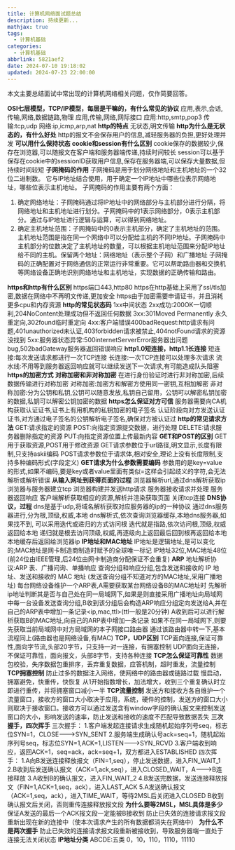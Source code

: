 ```yaml
---
title: 计算机网络面试题总结
description: 持续更新...
mathjax: true
tags:
  - 计算机基础
categories:
  - 计算机基础
abbrlink: 5821aef2
date: 2024-07-10 19:18:02
updated: 2024-07-23 22:00:00
---
```

本文主要总结面试中常出现的计算机网络相关问题，仅作简要回答。

**OSI七层模型，TCP/IP模型，每层是干嘛的，有什么常见的协议**
应用,表示,会话,传输,网络,数据链路,物理
应用,传输,网络,网际接口
应用:http,smtp,pop3
传输:tcp,udp
网络:ip,icmp,arp,nat
**http的特点**
无状态,明文传输
**http为什么是无状态的，有什么好处**
http的报文不会保存用户的信息,减轻服务器的负担,更好处理并发
**可以用什么保持状态**
**cookie和session有什么区别**
cookie保存的数据较少,保存在浏览器,可以随报文在客户端和服务器端传递,持续时间较长
session可以基于保存在cookie中的sessionID获取用户信息,保存在服务器端,可以保存大量数据,但持续时间较短
**子网掩码的作用**
子网掩码是用于划分网络地址和主机地址的一个32位二进制数。
它与IP地址结合使用，用于确定一个IP地址中哪些位表示网络地址，哪些位表示主机地址。
子网掩码的作用主要有两个方面：
1. 确定网络地址：子网掩码通过将IP地址中的网络部分与主机部分进行分隔，将网络地址和主机地址进行划分。子网掩码中的1表示网络部分，0表示主机部分。通过与IP地址进行逻辑与运算，可以得到网络地址。
2. 确定主机地址范围：子网掩码中的0表示主机部分，确定了主机地址的范围。主机地址范围是指在同一个网络中可以分配给主机的不同IP地址。子网掩码中主机部分的位数决定了主机地址的数量，可以根据主机地址范围来分配IP地址给不同的主机。保留两个地址：网络地址（表示整个子网）和广播地址
子网掩码的正确配置对于网络通信的正常运行非常重要。它可以帮助路由器和交换机等网络设备正确地识别网络地址和主机地址，实现数据的正确传输和路由。

**https和http有什么区别**
https端口443,http80
https在http基础上采用了ssl/tls加密,数据在网络中不再明文传递,更加安全
https由于加密需要申请证书，并且消耗更多cpu和内存资源
**http的常见状态码**
1xx中间状态
2xx成功:200OK一切顺利,204NoContent处理成功但不返回任何数据
3xx:301Moved Permanently 永久重定向,302found临时重定向
4xx:客户端错误400badRequest:http请求有问题,401unauthorized未认证,403forbidden请求被禁止,404notFound请求的资源没找到
5xx:服务器状态异常:500internetServerError服务器出问题bug,502badGateway服务器返回错误响应
**http1.0短连接，http1.1长连接**
短连接:每次发送请求都进行一次TCP连接
长连接:一次TCP连接可以处理多次请求
流水线:不用等到服务器返回响应就可以继续发送下一次请求,有可能造成队头阻塞
**https的加密方式**
**对称加密和非对称加密**
在进行身份验证时进行非对称加密,后续数据传输进行对称加密
对称加密:加密方和解密方使用同一密钥,互相加解密
非对称加密:分为公钥和私钥,公钥可以随意发放,私钥自己留用，公钥可以解密私钥加密的数据,私钥可以解密公钥加密的数据
**https怎么保证对方可信**
服务器需要向CA机构获取认证证书,证书上有用机构的私钥加密的电子签名
认证阶段向对方发送认证证书,对方通过电子签名的公钥解析电子签名,确保对方被认证过
**http的常见请求方法**
GET:请求指定的资源
POST:向指定资源提交数据，进行处理
DELETE:请求服务器删除指定的资源
PUT:向指定资源位置上传最新内容
**GET和POST的区别**
GET用于获取资源,POST用于修改资源
GET请求参数位于url路径,明文显示,长度有限制,只支持askii编码
POST请求参数位于请求体,相对安全,理论上没有长度限制,支持多种编码形式(字段定义)
**GET请求为什么参数需要编码**
参数用的是key=value的形式,如果不编码,要是key或者value里面有类似=这样会引起歧义的字符,会无法解析或解析错误
**从输入网址到获得页面的过程**
浏览器解析url,通过dns解析获取ip
浏览器与服务器建立tcp
浏览器构建并发送http请求
服务器接收请求并处理
服务器返回响应
客户端解析获取相应的资源,解析并渲染获取页面
关闭tcp连接
**DNS协议，过程**
dns是基于udp,将域名解析获取对应服务器的ip的一种协议
通过dns服务器进行,分为根,顶级,权威,本地
dns解析式,依次查询浏览器缓存,本地dns服务器,如果找不到,
可以采用迭代或递归的方式访问根
迭代就是指路,依次访问根,顶级,权威返回给本地
递归就是根去访问顶级,权威,再逐级向上返回最后回到根再返回给本地
本地缓存后返回给浏览器ip
**IP地址和MAC地址**
IP地址是逻辑地址,是可以变化的;MAC地址是网卡制造商制造时赋予的全球唯一标记
IP地址32位,MAC地址48位(前24位由IEEE管理,后24位由网卡制造商分配保证不会重复)
**ARP**
地址解析协议:ARP 表、广播问询、单播响应
查询分组和响应分组,包含发送和接收的 IP 地址、发送和接收的 MAC 地址
(发送查询分组不知道对方的MAC地址,采用广播地址)
每台网络设备维护一个ARP表,A需要获取某台网络设备B的MAC地址时
先解析ip地址判断其是否与自己处在同一局域网下,如果是则直接采用广播地址向局域网中每一台设备发送查询分组,B收到该分组后会构造ARP响应分组定向发送给A,并在自己的ARP表中增加一条记录<ip,mac,ttl>(ttl一般是20分钟)
A收到后可以进行解析获取B的MAC地址,向自己的ARP表中增加一条记录
如果不在同一局域网下,则要先获取当前局域网中对方局域网的本子网接口路由器
通过该路由器中转一下,基本流程同上(路由器也是网络设备,有MAC)
**TCP，UDP区别**
TCP面向连接,保证可靠性,面向字节流,头部20字节，只支持一对一连接，有拥塞控制
UDP面向无连接，不保证可靠性，面向报文，头部8字节，支持各种连接
**TCP怎么保证可靠性**
数据包校验，失序数据包重排序，丢弃重复数据，应答机制，超时重发，流量控制
**TCP拥塞控制**
防止过多的数据注入网络，使网络中的路由器或链路过载
慢启动，拥塞避免，快重传，快恢复
从1开始指数增长，加法增大，收到三个重复确认时立即进行重传，并将拥塞窗口减小一半
**TCP流量控制**
发送方和接收方各自维护一个流量窗口，接收方的窗口大小取决于应用，系统，硬件的控制，发送方的窗口大小则取决于接收窗口。接收方可以通过发送含有window字段的确认报文来控制发送窗口的大小，影响发送的速率，防止发送和接收的速度不匹配导致数据丢失
**三次握手，四次挥手**
三次握手：
1.客户端发起连接请求生成随机起始序列号seq，标志位SYN=1，CLOSE--->SYN_SENT
2.服务端生成确认号ack=seq+1，随机起始序列号seq，标志位SYN=1,ACK=1,LISTEN--->SYN_RCVD
3.客户端收到响应，返回ACK=1，seq=ack，ack=seq+1，双方都进入ESTABLISHED
四次挥手：
1.A向B发送连接释放报文（FIN=1,seq），停止发送数据，进入FIN_WAIT_1
2.B收到后发送确认报文（ACK=1,ack,seq），进入CLOSED_WAIT，A--->B连接释放
3.A收到B的确认报文，进入FIN_WAIT_2
4.B发送完数据，发送连接释放报文（FIN=1,ACK=1,seq，ack），进入LAST_ACK
5.A发送确认报文（ACK=1,seq，ack），进入TIME_WAIT，等待2MSL后关闭进入CLOSED
B收到确认报文后关闭，否则重传连接释放报文段
**为什么要等2MSL，MSL具体是多少**
保证A发送的最后一个ACK报文段一定能被B接收到
防止已失效的连接请求报文段重新出现在新的连接中（使本次请求产生的所有数据都消失在网络中）
**为什么不是两次握手**
防止已失效的连接请求报文段重新被接收到，导致服务器端一直处于连接无法关闭状态
**IP地址分类**
ABCDE:五类
0，10，110，1110，11110